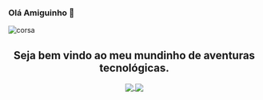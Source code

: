 ### Olá Amiguinho 👋

<!--
**izaelgs/izaelgs** is a ✨ _special_ ✨ repository because its `README.md` (this file) appears on your GitHub profile.

Here are some ideas to get you started:

- 🔭 I’m currently working on ...
- 🌱 I’m currently learning ...
- 👯 I’m looking to collaborate on ...
- 🤔 I’m looking for help with ...
- 💬 Ask me about ...
- 📫 How to reach me: ...
- 😄 Pronouns: ...
- ⚡ Fun fact: ...
-->
![corsa](https://user-images.githubusercontent.com/72363296/123556527-0d030280-d762-11eb-92b1-944440dee84f.png)

<h2 align="center">
  Seja bem vindo ao meu mundinho de aventuras tecnológicas.
</h2>

<div align="center">
  <a href="https://github.com/izaelgs/github-readme-stats">
  <img align="center" src="https://github-readme-stats.vercel.app/api?username=izaelgs&show_icons=true&theme=radical&repo=github-readme-stats" />
  </a>
  <a href="https://github.com/izaelgs/convoychat">
  <img align="center" src="https://github-readme-stats.vercel.app/api/top-langs/?username=izaelgs&hide=javascript,scss&theme=radical&repo=convoychat" />
  </a>
 </div>
